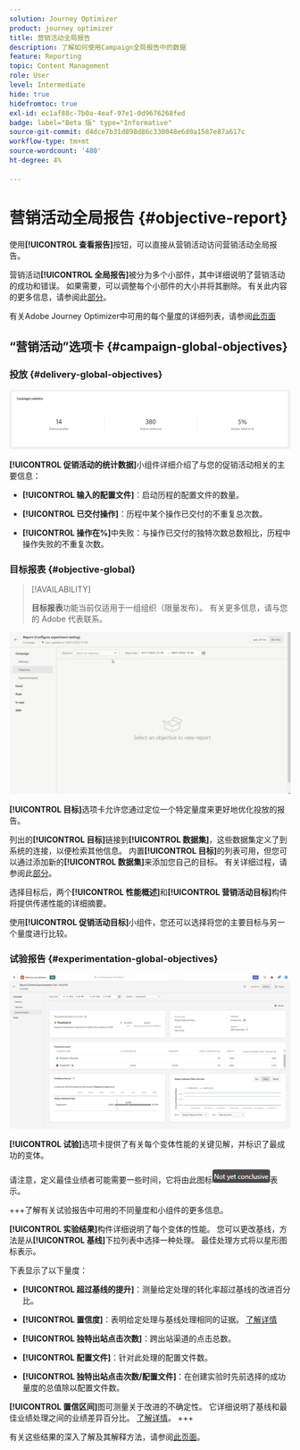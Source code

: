 ```yaml
---
solution: Journey Optimizer
product: journey optimizer
title: 营销活动全局报告
description: 了解如何使用Campaign全局报告中的数据
feature: Reporting
topic: Content Management
role: User
level: Intermediate
hide: true
hidefromtoc: true
exl-id: ec1af88c-7b0a-4eaf-97e1-0d9676268fed
badge: label="Beta 版" type="Informative"
source-git-commit: d4dce7b31d898d86c330048e6d0a1587e87a617c
workflow-type: tm+mt
source-wordcount: '480'
ht-degree: 4%

---
```


# 营销活动全局报告 {#objective-report}

使用&#x200B;**[!UICONTROL 查看报告]**&#x200B;按钮，可以直接从营销活动访问营销活动全局报告。

营销活动&#x200B;**[!UICONTROL 全局报告]**&#x200B;被分为多个小部件，其中详细说明了营销活动的成功和错误。 如果需要，可以调整每个小部件的大小并将其删除。 有关此内容的更多信息，请参阅此[部分](../reports/global-report.md#modify-dashboard)。

有关Adobe Journey Optimizer中可用的每个量度的详细列表，请参阅[此页面](global-report.md#list-of-components-global.md)

## “营销活动”选项卡 {#campaign-global-objectives}

### 投放 {#delivery-global-objectives}

![](assets/campaign_report_global_1.png)

**[!UICONTROL 促销活动的统计数据]**&#x200B;小组件详细介绍了与您的促销活动相关的主要信息：

* **[!UICONTROL 输入的配置文件]**：启动历程的配置文件的数量。

* **[!UICONTROL 已交付操作]**：历程中某个操作已交付的不重复总次数。

* **[!UICONTROL 操作在%]**&#x200B;中失败：与操作已交付的独特次数总数相比，历程中操作失败的不重复次数。

### 目标报表 {#objective-global}

>[!AVAILABILITY]
>
>**目标报表**&#x200B;功能当前仅适用于一组组织（限量发布）。 有关更多信息，请与您的 Adobe 代表联系。

![](assets/performance_report.gif)

**[!UICONTROL 目标]**&#x200B;选项卡允许您通过定位一个特定量度来更好地优化投放的报告。

列出的&#x200B;**[!UICONTROL 目标]**&#x200B;链接到&#x200B;**[!UICONTROL 数据集]**，这些数据集定义了到系统的连接，以便检索其他信息。 内置&#x200B;**[!UICONTROL 目标]**&#x200B;的列表可用，但您可以通过添加新的&#x200B;**[!UICONTROL 数据集]**&#x200B;来添加您自己的目标。 有关详细过程，请参阅此[部分](../reports/reporting-configuration.md)。

选择目标后，两个&#x200B;**[!UICONTROL 性能概述]**&#x200B;和&#x200B;**[!UICONTROL 营销活动目标]**&#x200B;构件将提供传递性能的详细摘要。

使用&#x200B;**[!UICONTROL 促销活动目标]**&#x200B;小组件，您还可以选择将您的主要目标与另一个量度进行比较。

### 试验报告 {#experimentation-global-objectives}

![](assets/experimentation_report_3.png)

**[!UICONTROL 试验]**&#x200B;选项卡提供了有关每个变体性能的关键见解，并标识了最成功的变体。

请注意，定义最佳业绩者可能需要一些时间，它将由此图标![](assets/experimentation_report_1.png)表示。

+++了解有关试验报告中可用的不同量度和小组件的更多信息。

**[!UICONTROL 实验结果]**&#x200B;构件详细说明了每个变体的性能。 您可以更改基线，方法是从&#x200B;**[!UICONTROL 基线]**&#x200B;下拉列表中选择一种处理。 最佳处理方式将以星形图标表示。

下表显示了以下量度：

* **[!UICONTROL 超过基线的提升]**：测量给定处理的转化率超过基线的改进百分比。

* **[!UICONTROL 置信度]**：表明给定处理与基线处理相同的证据。 [了解详情](../content-management/experiment-calculations.md#understand-confidence)

* **[!UICONTROL 独特出站点击次数]**：跨出站渠道的点击总数。

* **[!UICONTROL 配置文件]**：针对此处理的配置文件数。

* **[!UICONTROL 独特出站点击次数/配置文件]**：在创建实验时先前选择的成功量度的总值除以配置文件数。

**[!UICONTROL 置信区间]**&#x200B;图可测量关于改进的不确定性。 它详细说明了基线和最佳业绩处理之间的业绩差异百分比。 [了解详情](../content-management/experiment-calculations.md#confidence-intervals)。
+++

有关这些结果的深入了解及其解释方法，请参阅[此页面](../content-management/get-started-experiment.md#interpret-results)。

